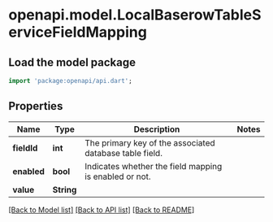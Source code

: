 # openapi.model.LocalBaserowTableServiceFieldMapping

## Load the model package
```dart
import 'package:openapi/api.dart';
```

## Properties
Name | Type | Description | Notes
------------ | ------------- | ------------- | -------------
**fieldId** | **int** | The primary key of the associated database table field. | 
**enabled** | **bool** | Indicates whether the field mapping is enabled or not. | 
**value** | **String** |  | 

[[Back to Model list]](../README.md#documentation-for-models) [[Back to API list]](../README.md#documentation-for-api-endpoints) [[Back to README]](../README.md)



